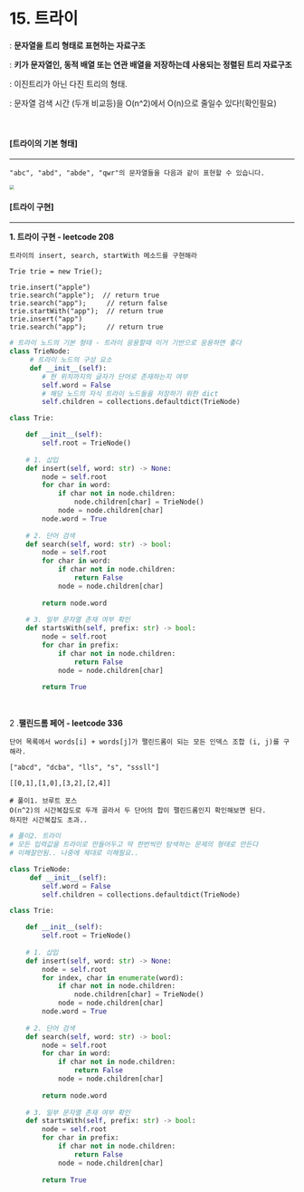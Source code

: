 #  15. 트라이

: **문자열을 트리 형태로 표현하는 자료구조**

: **키가 문자열인, 동적 배열 또는 연관 배열을 저장하는데 사용되는 정렬된 트리 자료구조**

: 이진트리가 아닌 다진 트리의 형태.

: 문자열 검색 시간 (두개 비교등)을 O(n^2)에서 O(n)으로 줄일수 있다!(확인필요)

<br>

#### [트라이의 기본 형태]

----

```
"abc", "abd", "abde", "qwr"의 문자열들을 다음과 같이 표현할 수 있습니다.
```

<img src="https://postfiles.pstatic.net/MjAyMDA4MTNfMjAw/MDAxNTk3Mjg2MTIyODMw.5rNF0nixkeafxqxe_cCTunFWtfID9F8MF1y-ZKTHTlIg.jldERFJ1K2Le2whuEZWelV-ymdjNJSEXFuxhjqHYnXQg.PNG.cocokelly1229/image.png?type=w773" style="zoom:50%;" />

<br>

#### [트라이 구현]

-----

**1. 트라이 구현 - leetcode 208**

``` 
트라이의 insert, search, startWith 메소드를 구현해라

Trie trie = new Trie();

trie.insert("apple")
trie.search("apple");  // return true
trie.search("app");     // return false
trie.startWith("app");  // return true
trie.insert("app")
trie.search("app");     // return true
```

```python
# 트라이 노드의 기본 형태 - 트라이 응용할때 이거 기반으로 응용하면 좋다
class TrieNode:
     # 트라이 노드의 구성 요소
     def __init__(self):  
        # 현 위치까지의 글자가 단어로 존재하는지 여부
        self.word = False                                   
        # 해당 노드의 자식 트라이 노드들을 저장하기 위한 dict
        self.children = collections.defaultdict(TrieNode)   

class Trie:

    def __init__(self):
        self.root = TrieNode()
        
	# 1. 삽입
    def insert(self, word: str) -> None:
        node = self.root
        for char in word:
            if char not in node.children:
                node.children[char] = TrieNode()
            node = node.children[char]
        node.word = True
        
	# 2. 단어 검색
    def search(self, word: str) -> bool:
        node = self.root
        for char in word:
            if char not in node.children:
                return False
            node = node.children[char]
        
        return node.word
        
	# 3. 일부 문자열 존재 여부 확인
    def startsWith(self, prefix: str) -> bool:
        node = self.root
        for char in prefix:
            if char not in node.children:
                return False
            node = node.children[char]
        
        return True
```

<br>

2 .**팰린드롬 페어 - leetcode 336**

```
단어 목록에서 words[i] + words[j]가 팰린드롬이 되는 모든 인덱스 조합 (i, j)를 구해라.

["abcd", "dcba", "lls", "s", "sssll"]

[[0,1],[1,0],[3,2],[2,4]]
```

```
# 풀이1. 브루트 포스
O(n^2)의 시간복잡도로 두개 골라서 두 단어의 합이 팰린드롬인지 확인해보면 된다.
하지만 시간복잡도 초과..
```

```PYTHON
# 풀이2. 트라이
# 모든 입력값을 트라이로 만들어두고 딱 한번씩만 탐색하는 문제의 형태로 만든다
# 이해잘안됨.. 나중에 제대로 이해필요..

class TrieNode:
     def __init__(self):  
        self.word = False                                   
        self.children = collections.defaultdict(TrieNode)   

class Trie:

    def __init__(self):
        self.root = TrieNode()
        
	# 1. 삽입
    def insert(self, word: str) -> None:
        node = self.root
        for index, char in enumerate(word):
            if char not in node.children:
                node.children[char] = TrieNode()
            node = node.children[char]
        node.word = True
        
	# 2. 단어 검색
    def search(self, word: str) -> bool:
        node = self.root
        for char in word:
            if char not in node.children:
                return False
            node = node.children[char]
        
        return node.word
        
	# 3. 일부 문자열 존재 여부 확인
    def startsWith(self, prefix: str) -> bool:
        node = self.root
        for char in prefix:
            if char not in node.children:
                return False
            node = node.children[char]
        
        return True
```





